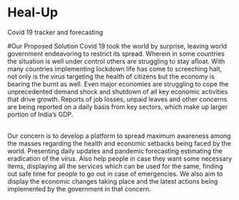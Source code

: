 # Heal-Up
Covid 19 tracker and forecasting
 
 #Our Proposed Solution
 Covid 19 took the world by surprise, leaving world government endeavoring to restrict its spread. Wherein in some countries 
 the situation is well under control others are struggling to stay afloat. With many countries implementing lockdown life has
 come to screeching halt, not only is the virus targeting the health of citizens but the economy is bearing the burnt as well.
 Even major economies are struggling to cope the unprecedented demand shock and shutdown of all key economic activities that
 drive growth. Reports of job losses, unpaid leaves and other concerns are being reported on a daily basis from key sectors,
 which make up larger portion of India’s GDP. <br><br>
 
Our concern is to develop a platform to spread maximum awareness among the masses regarding the health and economic setbacks 
being faced by the world. Presenting daily updates and pandemic forecasting estimating the eradication of the virus. Also help
people in case they want some necessary items, displaying  all the services which can be used for the same, finding out safe 
time for people to go out in case of emergencies. We also aim to display the economic changes taking place and the latest 
actions being implemented by the government in that concern.

